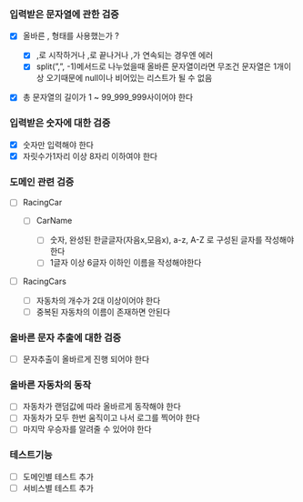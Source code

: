 ### 입력받은 문자열에 관한 검증

* [x] 올바른 , 형태를 사용했는가 ?

    * [x] ,로 시작하거나 ,로 끝나거나 ,가 연속되는 경우엔 에러
    * [x] split(”,”, -1)메서드로 나누었을때 올바른 문자열이라면 무조건 문자열은 1개이상 오기때문에 null이나 비어있는 리스트가 될 수 없음
* [x] 총 문자열의 길이가 1 ~ 99_999_999사이어야 한다

### 입력받은 숫자에 대한 검증

* [x] 숫자만 입력해야 한다
* [x] 자릿수가1자리 이상 8자리 이하여야 한다

### 도메인 관련 검증

* [ ] RacingCar

    * [ ] CarName

        * [ ] 숫자, 완성된 한글글자(자음x,모음x), a-z, A-Z 로 구성된 글자를 작성해야한다
        * [ ] 1글자 이상 6글자 이하인 이름을 작성해야한다
* [ ] RacingCars

    * [ ] 자동차의 개수가 2대 이상이어야 한다
    * [ ] 중복된 자동차의 이름이 존재하면 안된다

### 올바른 문자 추출에 대한 검증

* [ ] 문자추출이 올바르게 진행 되어야 한다

### 올바른 자동차의 동작

* [ ] 자동차가 랜덤값에 따라 올바르게 동작해야 한다
* [ ] 자동차가 모두 한번 움직이고 나서 로그를 찍어야 한다
* [ ] 마지막 우승자를 알려줄 수 있어야 한다

### 테스트기능

* [ ] 도메인별 테스트 추가
* [ ] 서비스별 테스트 추가
